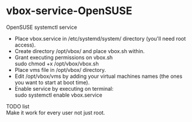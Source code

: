 # vbox-service-OpenSUSE
OpenSUSE systemctl service

* Place vbox.service in /etc/systemd/system/ directory (you'll need root access).
* Create directory /opt/vbox/ and place vbox.sh within.
* Grant executing permissions on vbox.sh<br>
sudo chmod +x /opt/vbox/vbox.sh
* Place vms file in /opt/vbox/ directory.
* Edit /opt/vbox/vms by adding your virtual machines names (the ones you want to start at boot time).
* Enable service by executing on terminal:<br>
sudo systemctl enable vbox.service

TODO list<br>
Make it work for every user not just root.
